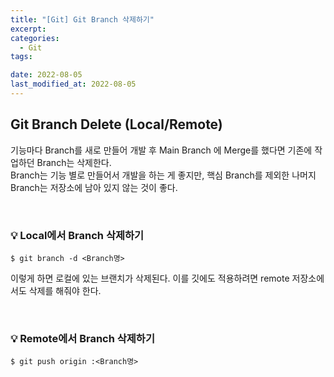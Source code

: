 ```yaml
---
title: "[Git] Git Branch 삭제하기"
excerpt:
categories:
  - Git
tags:

date: 2022-08-05
last_modified_at: 2022-08-05
---
```


## Git Branch Delete (Local/Remote)

기능마다 Branch를 새로 만들어 개발 후 Main Branch 에 Merge를 했다면 기존에 작업하던 Branch는 삭제한다. </br>
Branch는 기능 별로 만들어서 개발을 하는 게 좋지만, 핵심 Branch를 제외한 나머지 Branch는 저장소에 남아 있지 않는 것이 좋다.

<Br/>

### 💡 Local에서 Branch 삭제하기

```
$ git branch -d <Branch명>
```

이렇게 하면 로컬에 있는 브랜치가 삭제된다. 이를 깃에도 적용하려면 remote 저장소에서도 삭제를 해줘야 한다.

<br/>

### 💡 Remote에서 Branch 삭제하기

```
$ git push origin :<Branch명>
```

